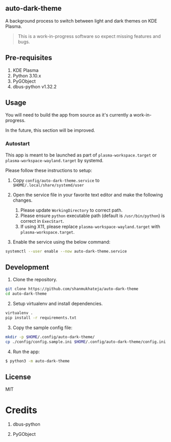## auto-dark-theme

A background process to switch between light and dark themes on KDE Plasma.

> This is a work-in-progress software so expect missing features and bugs.

## Pre-requisites

1. KDE Plasma
2. Python 3.10.x
3. PyGObject
4. dbus-python v1.32.2

## Usage

You will need to build the app from source as it's currently a work-in-progress.

In the future, this section will be improved.

### Autostart

This app is meant to be launched as part of `plasma-workspace.target` or `plasma-workspace-wayland.target` by systemd.

Please follow these instructions to setup:

1. Copy `config/auto-dark-theme.service` to `$HOME/.local/share/systemd/user` 

2. Open the service file in your favorite text editor and make the following changes.

    1. Please update `WorkingDirectory` to correct path.  
    2. Please ensure `python` executable path (default is `/usr/bin/python`) is correct in `ExecStart`.
    3. If using X11, please replace `plasma-workspace-wayland.target` with `plasma-workspace.target`.

3. Enable the service using the below command:

```sh
systemctl --user enable --now auto-dark-theme.service
```

## Development

1. Clone the repository.

```sh
git clone https://github.com/shanmukhateja/auto-dark-theme
cd auto-dark-theme
```

2. Setup virtualenv and install dependencies.

```sh
virtualenv .
pip install -r requirements.txt
```

3. Copy the sample config file:

```sh
mkdir -p $HOME/.config/auto-dark-theme/
cp ./config/config.sample.ini $HOME/.config/auto-dark-theme/config.ini
```

4. Run the app:

```sh
$ python3 -m auto-dark-theme
```

## License

MIT

# Credits

1. dbus-python

2. PyGObject
